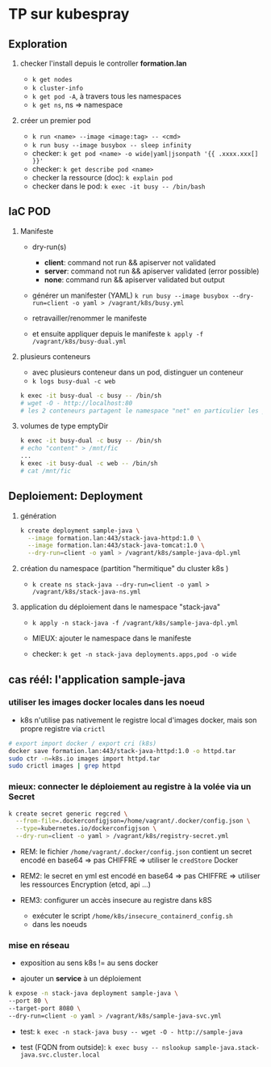 # TP sur kubespray

## Exploration

1. checker l'install depuis le controller **formation.lan**
   * `k get nodes`
   * `k cluster-info`
   * `k get pod -A`, à travers tous les namespaces
   * `k get ns`, ns => namespace

2. créer un premier pod
   * `k run <name> --image <image:tag> -- <cmd>`
   * `k run busy --image busybox -- sleep infinity`
   * checker: `k get pod <name> -o wide|yaml|jsonpath '{{ .xxxx.xxx[] }}'`
   * checker: `k get describe pod <name>`
   * checker la ressource (doc): `k explain pod`
   * checker dans le pod: `k exec -it busy -- /bin/bash`

## IaC POD

1. Manifeste

   * dry-run(s)
     + **client**: command not run && apiserver not validated
     + **server**: command not run && apiserver validated (error possible)
     + **none**: command run && apiserver validated but output

   * générer un manifester (YAML) `k run busy --image busybox --dry-run=client -o yaml > /vagrant/k8s/busy.yml`
   * retravailler/renommer le manifeste 
   * et ensuite appliquer depuis le manifeste `k apply -f /vagrant/k8s/busy-dual.yml`

2. plusieurs conteneurs

   * avec plusieurs conteneur dans un pod, distinguer un conteneur
   * `k logs busy-dual -c web`
   ```bash
   k exec -it busy-dual -c busy -- /bin/sh
   # wget -O - http://localhost:80
   # les 2 conteneurs partagent le namespace "net" en particulier les ports
   ```
   

3. volumes de type emptyDir
   
   ```bash
   k exec -it busy-dual -c busy -- /bin/sh
   # echo "content" > /mnt/fic
   ...
   k exec -it busy-dual -c web -- /bin/sh
   # cat /mnt/fic
   ```

## Deploiement: Deployment

1. génération

   ```bash
   k create deployment sample-java \
     --image formation.lan:443/stack-java-httpd:1.0 \
     --image formation.lan:443/stack-java-tomcat:1.0 \
     --dry-run=client -o yaml > /vagrant/k8s/sample-java-dpl.yml
   ```

2. création du namespace (partition "hermitique" du cluster k8s )

   * `k create ns stack-java --dry-run=client -o yaml > /vagrant/k8s/stack-java-ns.yml`

3. application du déploiement dans le namespace "stack-java"
   * `k apply -n stack-java -f /vagrant/k8s/sample-java-dpl.yml`
   * MIEUX: ajouter le namespace dans le manifeste

   * checker: `k get -n stack-java deployments.apps,pod -o wide`

## cas réél: l'application sample-java

### utiliser les images docker locales dans les noeud

* k8s n'utilise pas nativement le registre local d'images docker, 
  mais son propre registre via `crictl`

```bash
# export import docker / export cri (k8s)
docker save formation.lan:443/stack-java-httpd:1.0 -o httpd.tar
sudo ctr -n=k8s.io images import httpd.tar
sudo crictl images | grep httpd
```

### mieux: connecter le déploiement au registre à la volée via un Secret

```bash
k create secret generic regcred \
  --from-file=.dockerconfigjson=/home/vagrant/.docker/config.json \
  --type=kubernetes.io/dockerconfigjson \
  --dry-run=client -o yaml > /vagrant/k8s/registry-secret.yml
```
* REM: le fichier `/home/vagrant/.docker/config.json` contient un secret encodé en base64 => pas CHIFFRE
  => utiliser le `credStore` Docker
* REM2: le secret en yml est encodé en base64 => pas CHIFFRE
  => utiliser les ressources Encryption (etcd, api ...)

* REM3: configurer un accès insecure au registre dans k8S
  + exécuter le script `/home/k8s/insecure_containerd_config.sh`
  + dans les noeuds

### mise en réseau

* exposition au sens k8s != au sens docker

* ajouter un **service** à un déploiement

```bash
k expose -n stack-java deployment sample-java \
--port 80 \
--target-port 8080 \
--dry-run=client -o yaml > /vagrant/k8s/sample-java-svc.yml
```

* test: `k exec -n stack-java busy -- wget -O - http://sample-java`


* test (FQDN from outside): `k exec busy -- nslookup sample-java.stack-java.svc.cluster.local`






